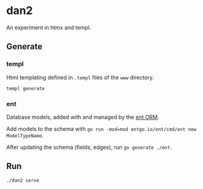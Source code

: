 # dan2

An experiment in htmx and templ.

## Generate

### templ

Html templating defined in `.templ` files of the `www` directory.

```
templ generate
```

### ent

Database models, added with and managed by the [ent ORM](https://entgo.io/).

Add models to the schema with `go run -mod=mod entgo.io/ent/cmd/ent new ModelTypeName`.

After updating the schema (fields, edges), run `go generate ./ent`.

## Run

```
./dan2 serve
```